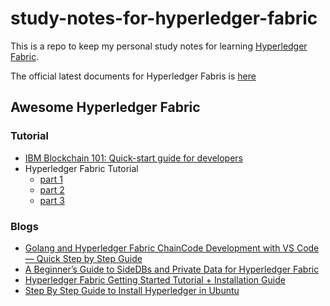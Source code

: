 # study-notes-for-hyperledger-fabric

This is a repo to keep my personal study notes for learning [Hyperledger Fabric](https://www.hyperledger.org/projects/fabric).

The official latest documents for Hyperledger Fabris is [here](https://openblockchain.readthedocs.io/en/latest/)

## Awesome Hyperledger Fabric

### Tutorial
* [IBM Blockchain 101: Quick-start guide for developers](https://developer.ibm.com/tutorials/cl-ibm-blockchain-101-quick-start-guide-for-developers-bluemix-trs/)
* Hyperledger Fabric Tutorial
  * [part 1](https://blockgeeks.com/guides/hyperledger-fabric-tutorial-part-1/)
  * [part 2](https://blockgeeks.com/guides/hyperledger-fabric-tutorial-2/)
  * [part 3](https://blockgeeks.com/guides/hyperledger-fabric-tutorial-part-3/)


### Blogs
* [Golang and Hyperledger Fabric ChainCode Development with VS Code — Quick Step by Step Guide](https://medium.com/@juarezjunior/golang-and-hyperledger-fabric-chaincode-development-with-vs-code-quick-step-by-step-guide-7a6456f80307)
* [A Beginner’s Guide to SideDBs and Private Data for Hyperledger Fabric](https://medium.com/@juarezjunior/golang-and-hyperledger-fabric-chaincode-development-with-vs-code-quick-step-by-step-guide-7a6456f80307)
* [Hyperledger Fabric Getting Started Tutorial + Installation Guide](https://www.srcmake.com/home/fabric)
* [Step By Step Guide to Install Hyperledger in Ubuntu](https://www.techaroha.com/step-by-step-guide-to-install-hyperledger-fabric-in-ubuntu/)
